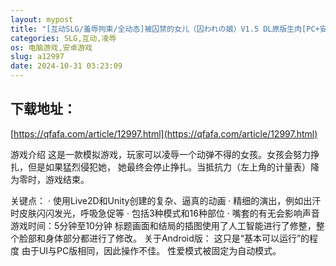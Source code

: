 ```yaml
---
layout: mypost
title: "[互动SLG/羞辱拘束/全动态]被囚禁的女儿（囚われの娘）V1.5 DL原版生肉[PC+安卓双端-200MB]"
categories: SLG,互动,凌辱
os: 电脑游戏,安卓游戏
slug: a12997
date: 2024-10-31 03:23:09
---
```


## 下载地址：

[https://qfafa.com/article/12997.html](https://qfafa.com/article/12997.html)

游戏介绍
这是一款模拟游戏，玩家可以凌辱一个动弹不得的女孩。女孩会努力挣扎，但是如果猛烈侵犯她，
她最终会停止挣扎。当抵抗力（左上角的计量表）降为零时，游戏结束。

关键点：
· 使用Live2D和Unity创建的复杂、逼真的动画
· 精细的演出，例如出汗时皮肤闪闪发光，呼吸急促等
· 包括3种模式和16种部位
· 嘴套的有无会影响声音
游戏时间：5分钟至10分钟
标题画面和结局的插图使用了人工智能进行了修整，整个脸部和身体部分都进行了修改。
关于Android版：
这只是“基本可以运行”的程度
由于UI与PC版相同，因此操作不佳。
性爱模式被固定为自动模式。